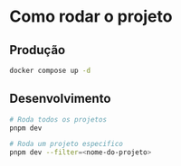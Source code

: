 # Como rodar o projeto

## Produção

```bash
docker compose up -d
```

## Desenvolvimento

```bash
# Roda todos os projetos
pnpm dev

# Roda um projeto especifico
pnpm dev --filter=<nome-do-projeto>
```
